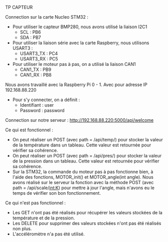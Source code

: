 TP CAPTEUR

Connection sur la carte Nucleo STM32 :
  - Pour utiliser le capteur BMP280, nous avons utilisé la liaison I2C1
       - SCL : PB6
       - SDA : PB7
  - Pour utiliser la liaison série avec la carte Raspberry, nous utilisons USART3 :
       -  USART3_TX : PC4
       -  USART3_RX : PC5
  - Pour utiliser le moteur pas à pas, on a utilisé la liaison CAN1
       - CAN1_TX : PB9
       - CAN1_RX : PB8

Nous avons travaillé avec la Raspberry Pi 0 - 1. Avec pour adresse IP 192.168.88.220
  - Pour s'y connecter, on a définit : 
       - Identifiant : user
       - Password    : password

Connection sur notre serveur : http://192.168.88.220:5000/api/welcome 


Ce qui est fonctionnel :
  - On peut réaliser un POST (avec path = /api/temp/) pour stocker la valeur de la température dans un tableau.
    Cette valeur est retournée pour vérifier sa cohérence.
  - On peut réaliser un POST (avec path = /api/pres/) pour stocker la valeur de la pression dans un tableau.
    Cette valeur est retournée pour vérifier sa cohérence.
  - Sur la STM32, la commande du moteur pas à pas fonctionne bien, à l'aide des fonctions, MOTOR_init() et MOTOR_angle(int angle).
    Nous avons réalisé sur le serveur la fonction avec la méthode POST (avec path = /api/scale/<int:K>) pour mettre à jour l'angle, mais n'avons eu le temps de vérifier son bon fonctionnement.

Ce qui n'est pas fonctionnel :
   - Les GET n'ont pas été réalisés pour récupérer les valeurs stockées de la température et de la pression.
   - Les DELETE pour supprimer des valeurs stockées n'ont pas été réalisés non plus.
   - L'accéléromètre n'a pas été utilisé.

